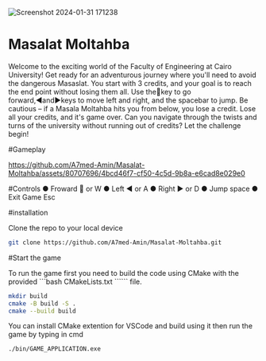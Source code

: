 ![Screenshot 2024-01-31 171238](https://github.com/A7med-Amin/Masalat-Moltahba/assets/80707696/fed98a2a-6997-4fc6-b92f-266737daa12a)

# Masalat Moltahba
<p>Welcome to the exciting world of the Faculty of Engineering at Cairo University! Get ready for an
adventurous journey where you'll need to avoid the dangerous Masaslat. You start with 3 credits, and your
goal is to reach the end point without losing them all. Use the🔼key to go forward,◀️and▶️keys to
move left and right, and the spacebar to jump. Be cautious – if a Masala Moltahba hits you from below,
you lose a credit. Lose all your credits, and it's game over. Can you navigate through the twists and turns
of the university without running out of credits? Let the challenge begin!</p>

#Gameplay

https://github.com/A7med-Amin/Masalat-Moltahba/assets/80707696/4bcd46f7-cf50-4c5d-9b8a-e6cad8e029e0

#Controls
● Froward 🔼 or W
● Left ◀️ or A
● Right ▶️ or D
● Jump space
● Exit Game Esc

#installation

<p>Clone the repo to your local device</p>

```bash
git clone https://github.com/A7med-Amin/Masalat-Moltahba.git
``````

#Start the game

<p>To run the game first you need to build the code using CMake with the provided 
```bash 
  CMakeLists.txt
`````` file. </p>

```bash
mkdir build
cmake -B build -S .
cmake --build build
``````

You can install CMake extention for VSCode and build using it then run the game by typing in cmd
```bash
./bin/GAME_APPLICATION.exe
``````

